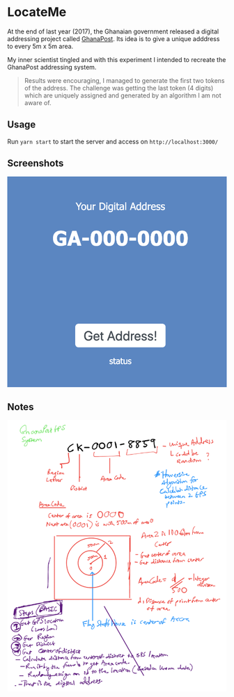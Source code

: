 # LocateMe
At the end of last year (2017), the Ghanaian government released a digital addressing project called [GhanaPost](https://www.ghanaweb.com/GhanaHomePage/NewsArchive/Step-by-step-guide-How-to-register-on-Digital-Address-system-other-things-to-know-592296). Its idea is to give a unique adddress to every 5m x 5m area. 

My inner scientist tingled and with this experiment I intended to recreate the GhanaPost addressing system.

> Results were encouraging, I managed to generate the first two tokens  of the address. The challenge was getting the last token (4 digits) which are uniquely assigned and generated by an algorithm I am not aware of.

## Usage 
Run `yarn start` to start the server and access on `http://localhost:3000/`

## Screenshots
![main screen](screenshots/screen.png "Main Screen")

## Notes

![alt text](screenshots/ink-image.png "Notes")
